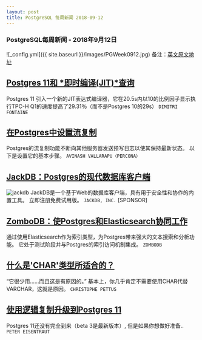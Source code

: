 ```yaml
---
layout: post
title: PostgreSQL 每周新闻 2018-09-12
---
```


### PostgreSQL每周新闻 - 2018年9月12日
![_config.yml]({{ site.baseurl }}/images/PGWeek0912.jpg)
备注：[英文原文地址](https://postgresweekly.com/link/52649/web)

## [Postgres 11和 *即时编译(JIT)*查询](https://postgresweekly.com/link/52650/web)
Postgres 11 引入一个新的JIT表达式编译器，它在20.5s内以10的比例因子显示执行TPC-H Q1的速度提高了29.31％（而不是Postgres 10的29s）
`DIMITRI FONTAINE`

## [在Postgres中设置流复制](https://postgresweekly.com/link/52651/web)
Postgres的流复制功能不断向其他服务器发送预写日志以使其保持最新状态。 以下是设置它的基本步骤。
`AVINASH VALLARAPU（PERCONA）`

## [JackDB：Postgres的现代数据库客户端](https://postgresweekly.com/link/52652/web)
![jackdb](https://copm.s3.amazonaws.com/cc98744f.png)
JackDB是一个基于Web的数据库客户端，具有用于安全性和协作的内置工具。 立即注册免费试用版。
`JACKDB, INC.` [SPONSOR] 


## [ZomboDB：使Postgres和Elasticsearch协同工作](https://postgresweekly.com/link/52653/web)
通过使用Elasticsearch作为索引类型，为Postgres带来强大的文本搜索和分析功能。 它处于测试阶段并与Postgres的索引访问机制集成。
`ZOMBODB`

## [什么是'CHAR'类型所适合的？](https://postgresweekly.com/link/52654/web)
“它很少用......而且这是有原因的。” 基本上，你几乎肯定不需要使用CHAR代替VARCHAR，这就是原因。
`CHRISTOPHE PETTUS`

## [使用逻辑复制升级到Postgres 11](https://postgresweekly.com/link/52655/web)
 Postgres 11还没有完全到来（beta 3是最新版本）, 但是如果你想做好准备..
`PETER EISENTRAUT`
